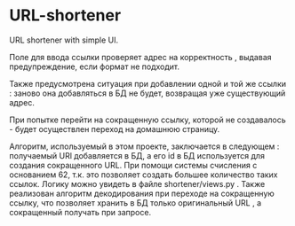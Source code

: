 # URL-shortener
URL shortener with simple UI.

Поле для ввода ссылки проверяет адрес на корректность , выдавая предупреждение, если формат не подходит. 

Также предусмотрена ситуация при добавлении одной и той же ссылки : заново она добавляться в БД не будет, возвращая уже существующий адрес.

При попытке перейти на сокращенную ссылку, которой не создавалось - будет осуществлен переход на домашнюю страницу. 


Алгоритм, используемый в этом проекте, заключается в следующем : получаемый URl добавляется в БД, а его id в БД используется для создания сокращенного URL. При помощи системы счисления с основанием 62, т.к. это позволяет создать большее количество таких ссылок. Логику можно увидеть в файле shortener/views.py . Также реализован алгоритм декодирования при переходе на сокращенную ссылку, что позволяет хранить в БД только оригинальный URL , а сокращенный получать при запросе. 
